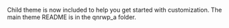 Child theme is now included to help you get started with customization. The main theme README is in the qnrwp_a folder.
